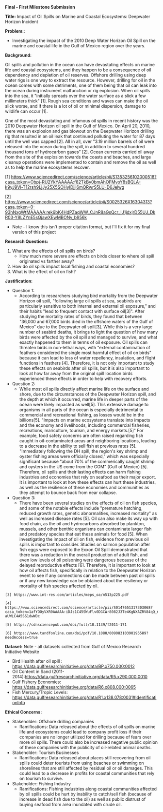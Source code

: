 **Final - First Milestone Submission**

**Title:** Impact of Oil Spills on Marine and Coastal Ecosystems: Deepwater Horizon Incident
   
**Problem:**:
   * Investigating the impact of the 2010 Deep Water Horizon Oil Spill on the marine and coastal life in the Gulf of Mexico region over the years.

**Background:**

Oil spills and pollution in the ocean can have devastating effects on marine life and coastal ecosystems, and they happen to be a consequence of oil dependency and depletion of oil reserves.  Offshore drilling using deep water rigs is one way to extract the resource.  However, drilling for oil in the ocean comes with some detriments, one of them being that oil can leak into the ocean during instrument malfunction or rig explosion.  When oil spills into the sea, it "initially spreads over the water surface as a slick a few millimeters thick" [1].  Rough sea conditions and waves can make the oil slick worse, and if there is a lot of oil or minimal dispersion, damage to wildlife can occur [1]. 
    
One of the most devastating and infamous oil spills in recent history was the 2010 Deepwater Horizon oil spill in the Gulf of Mexico.  On April 20, 2010, there was an explosion and gas blowout on the Deepwater Horizon drilling rig that resulted in an oil leak that continued polluting the water for 87 days until the well was capped [2].  All in all, over "3.19 million barrels of oil were released into the ocean during the spill, in addition to several hundred thousand tons of hydrocarbon gases" [2].  Ocean currents carried oil away from the site of the explosion towards the coasts and beaches, and large cleanup operations were implemented to contain and remove the oil as well as to help the marine ecosystems recover.  
   
   [1] https://www.sciencedirect.com/science/article/pii/S1353256102000518?casa_token=Obpj-RU2YkYAAAAA:f82TkBy0bmAhOFMvoY8sBQLA-k9yJ9Vl-T12rsh9LjJy25X5SOHyIDjji6mQRwrS5LU-D6Jelwg
   
   [2] https://www.sciencedirect.com/science/article/pii/S0025326X16304313?casa_token=0-93hNxgWtMAAAAA:rek6bK4HdPZaqWW_CJnR8aGsQcr_IJ1jdxjrD55UJ_DkR03-Y8LZYnE5sQjawXEwMBONv_b956k
   
   
   * Note - I know this isn't proper citation format, but I'll fix it for my final version of this project 

**Research Questions:**
   1. What are the effects of oil spills on birds?
       * How much more severe are effects on birds closer to where oil spill originated vs farther away?
   2. How do oil spills impact local fishing and coastal economies?
   3. What is the effect of oil on fish?
   
   
**Justification:**
   * Question 1:
       * According to researchers studying bird mortality from the Deepwater Horizon oil spill, "following large oil spills at sea, seabirds are particularly sensitive to both internal and external oil exposure," and their habits "lead to frequent contact with surface oil[3]".  After studying the mortality rates of birds, they found that between "36,000 and 67,000 birds died in the offshore waters of the Gulf of Mexico" due to the Deepwater oil spill[3].  While this is a very large number of seabird deaths, it brings to light the question of how many birds were affected by the oil spill and managed to survive, and what exactly happened to them in terms of oil exposure.  Oil spills can threaten birds in non-lethal ways, with "external contamination of feathers considered the single most harmful effect of oil on birds" because it can lead to loss of water repellency, insulation, and flight functions in feathers [4].  Therefore, it is not only important to study these effects on seabirds after oil spills, but it is also important to look at how far away from the original spill location birds experienced these effects in order to help with recovery efforts.
   * Question 2:
       * While most oil spills directly affect marine life on the surface and shore, due to the circumstances of the Deepwater Horizon spill, and the depth at which it occurred, marine life in deeper parts of the ocean were likely impacted as well[5].  This extensive damage to organisms in all parts of the ocean is especially detrimental to commercial and recreational fishing, as losses would be in the billions[5]. "Impacts on marine ecosystems translate into impacts and the economy and livelihoods, including commercial fisheries, recreations, mariculture, tourism, and energy markets.[5]"  For example, food safety concerns are often raised regarding fish caught in oil-contaminated areas and neighboring locations, leading to a decrease in the ability to sell fish at previous rates [5].  "Immediately following the DH spill, the region's key shrimp and oyster fishing areas were officially closed," which was especially significant because "about 70% of the commerically caught shrimp and oysters in the US come from the GOM" (Gulf of Mexico) [5].  Therefore, oil spills and their lasting effects can harm fishing industries and economies that rely on seafood as their major export.  It is important to look at how these effects can hurt these industries, as well as the resilience of these economies and communities as they attempt to bounce back from near collapse.   
   * Question 3:
       * There have been several studies on the effects of oil on fish species, and some of the notable effects include "premature hatching, reduced growth rates, genetic abnormalities, increased mortality" as well as increased disease rates [5].  Oil can also make its way up with food chain, as the oil and hydrocarbons absorbed by plankton, mussels, and other benthic organisms can contaminate larger fish and predatory species that eat these animals for food [5].  When investigating the impact of oil on fish, evidence from previous oil spills is important to consider.  Studies on salmon population after fish eggs were exposed to the Exxon Oil Spill demonstrated that there was a reduction in the overall production of adult fish, and even low levels of oil poisoning were dangerous because of the delayed reproductive effects [6].  Therefore, it is important to look at how oil affects fish, specifically in relation to the Deepwater Horizon event to see if any connections can be made between past oil spills or if any new knowledge can be obtained about the resiliency or mortality of fish species affected by oil.  

    [3] https://www.int-res.com/articles/meps_oa/m513p225.pdf
    
    [4] https://www.sciencedirect.com/science/article/pii/S0147651317303068?casa_token=1afYOOyVXR0AAAAA:iDJs1C45SWuFlv0DGCWr8082J3Te4KgNXAZRV84qQ_mOpID9FgduJ9vdpS-aUWLC4A5SS1dwWDc
    
    [5] https://cdnsciencepub.com/doi/full/10.1139/f2011-171
    
    [6] https://www.tandfonline.com/doi/pdf/10.1080/00908310390195589?needAccess=true


**Dataset:**
Note - all datasets collected from Gulf of Mexico Research Initiative Website
   * Bird Health after oil spill : https://data.gulfresearchinitiative.org/data/BP.x750.000:0012 
   * Oil Content in Sand (2011-2014):https://data.gulfresearchinitiative.org/data/R5.x290.000:0010
   * Gulf Fishery Economies: https://data.gulfresearchinitiative.org/data/R6.x808.000:0065
   * Fish Mercury/Tropic Levels: https://data.gulfresearchinitiative.org/data/R1.x138.078:0031#identificationInfo
   

**Ethical Concerns:**
   * Stakeholder: Offshore drilling companies
       * Ramifications: Data released about the effects of oil spills on marine life and ecosystems could lead to company profit loss if their companies are no longer utilized for drilling because of fears over more oil spills.  There could also be increased negative public opinion of these companies with the publicity of oil-related animal deaths.
   * Stakeholder: Tourism Businesses
       * Ramifications: Data released about places still recovering from oil spills could deter tourists from using beaches or swimming on shorelines that are still affected by residual oil or oil damages.  This could lead to a decrease in profits for coastal communities that rely on tourism to survive.
   * Stakeholder: Fishing Industry
       * Ramifications:  Fishing industries along coastal communities affected by oil spills could be hurt by inability to catch/sell fish (because of increase in dead fish due to the oil) as well as public distrust of buying seafood from area inundated with crude oil.  